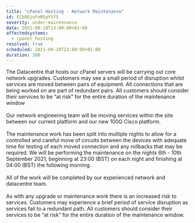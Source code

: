 ```yaml
---
title: "cPanel Hosting - Network Maintenance"
id: ECb0GjoFnM5pYSf5
severity: under-maintenance
date: 2021-09-10T23:00:00+01:00
affectedsystems:
  - cpanel_hosting
resolved: true
scheduled: 2021-09-10T23:00:00+01:00
duration: 300
---
```

The Datacentre that hosts our cPanel servers will be carrying out core network upgrades. Customers may see a small period of disruption whilst services are moved between pairs of equipment. All connections that are being worked on are part of redundant pairs. All customers should consider their services to be “at risk” for the entire duration of the maintenance window
<br /><br />
Our network engineering team will be moving services within the site between our current platform and our new 100G Cisco platform.
<br /><br />
The maintenance work has been split into multiple nights to allow for a controlled and careful move of circuits between the devices with adequate time for testing of each moved connection and any rollbacks that may be required. We will be performing the maintenance on the nights 6th - 10th September 2021, beginning at 23:00 (BST) on each night and finishing at 04:00 (BST) the following morning.
<br /><br />
All of the work will be completed by our experienced network and datacentre team.
<br /><br />
As with any upgrade or maintenance work there is an increased risk to services. Customers may experience a brief period of service disruption as services fail to a redundant path. All customers should consider their services to be “at risk” for the entire duration of the maintenance window.

